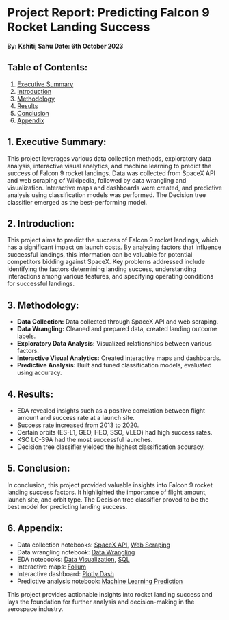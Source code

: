 # Project Report: Predicting Falcon 9 Rocket Landing Success

**By: Kshitij Sahu**
**Date: 6th October 2023**

## Table of Contents:
1. [Executive Summary](#executive-summary)
2. [Introduction](#introduction)
3. [Methodology](#methodology)
4. [Results](#results)
5. [Conclusion](#conclusion)
6. [Appendix](#appendix)

## 1. Executive Summary:
This project leverages various data collection methods, exploratory data analysis, interactive visual analytics, and machine learning to predict the success of Falcon 9 rocket landings. Data was collected from SpaceX API and web scraping of Wikipedia, followed by data wrangling and visualization. Interactive maps and dashboards were created, and predictive analysis using classification models was performed. The Decision tree classifier emerged as the best-performing model.

## 2. Introduction:
This project aims to predict the success of Falcon 9 rocket landings, which has a significant impact on launch costs. By analyzing factors that influence successful landings, this information can be valuable for potential competitors bidding against SpaceX. Key problems addressed include identifying the factors determining landing success, understanding interactions among various features, and specifying operating conditions for successful landings.

## 3. Methodology:
- **Data Collection:** Data collected through SpaceX API and web scraping.
- **Data Wrangling:** Cleaned and prepared data, created landing outcome labels.
- **Exploratory Data Analysis:** Visualized relationships between various factors.
- **Interactive Visual Analytics:** Created interactive maps and dashboards.
- **Predictive Analysis:** Built and tuned classification models, evaluated using accuracy.

## 4. Results:
- EDA revealed insights such as a positive correlation between flight amount and success rate at a launch site.
- Success rate increased from 2013 to 2020.
- Certain orbits (ES-L1, GEO, HEO, SSO, VLEO) had high success rates.
- KSC LC-39A had the most successful launches.
- Decision tree classifier yielded the highest classification accuracy.

## 5. Conclusion:
In conclusion, this project provided valuable insights into Falcon 9 rocket landing success factors. It highlighted the importance of flight amount, launch site, and orbit type. The Decision tree classifier proved to be the best model for predicting landing success.

## 6. Appendix:
- Data collection notebooks: [SpaceX API](https://github.com/chuksoo/IBM-Data-Science-Capstone-SpaceX/blob/main/Data%20Collection%20API.ipynb), [Web Scraping](https://github.com/chuksoo/IBM-Data-Science-Capstone-SpaceX/blob/main/Data%20Collection%20with%20Web%20Scraping.ipynb)
- Data wrangling notebook: [Data Wrangling](https://github.com/chuksoo/IBM-Data-Science-Capstone-SpaceX/blob/main/Data%20Wrangling.ipynb)
- EDA notebooks: [Data Visualization](https://github.com/chuksoo/IBM-Data-Science-Capstone-SpaceX/blob/main/EDA%20with%20Data%20Visualization.ipynb), [SQL](https://github.com/chuksoo/IBM-Data-Science-Capstone-SpaceX/blob/main/EDA%20with%20SQL.ipynb)
- Interactive maps: [Folium](https://github.com/chuksoo/IBM-Data-Science-Capstone-SpaceX/blob/main/Interactive%20Map%20with%20Folium.ipynb)
- Interactive dashboard: [Plotly Dash](https://github.com/chuksoo/IBM-Data-Science-Capstone-SpaceX/blob/main/app.py)
- Predictive analysis notebook: [Machine Learning Prediction](https://github.com/chuksoo/IBM-Data-Science-Capstone-SpaceX/blob/main/Machine%20Learning%20Prediction.ipynb)

This project provides actionable insights into rocket landing success and lays the foundation for further analysis and decision-making in the aerospace industry.
